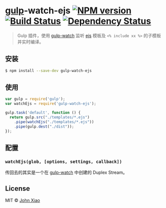 # [gulp](http://gulpjs.com)-watch-ejs [![NPM version][npm-image]][npm-url] [![Build Status][travis-image]][travis-url] [![Dependency Status][depstat-image]][depstat-url]
> Gulp 插件，使用 [gulp-watch][watch-url] 监听 [ejs][url-ejs] 模板及 `<% include xx %>` 的子模板并实时编译。

## 安装

```sh
$ npm install --save-dev gulp-watch-ejs
```


## 使用

```js
var gulp = require('gulp');
var watchEjs = require('gulp-watch-ejs');

gulp.task('default', function () {
  return gulp.src("./templates/*.ejs")
    .pipe(watchEjs("./templates/*.ejs"))
    .pipe(gulp.dest("./dist"));
});
```


## 配置

### `watchEjs(glob, [options, settings, callback])`

传回去的其实是一个在 [gulp-watch][watch-url] 中创建的 Duplex Stream。


## License

MIT &copy; [John Xiao][profile-url]


[url-ejs]: https://github.com/mde/ejs
[profile-url]: https://github.com/bammoo

[glob-url]: https://github.com/isaacs/node-glob
[less-url]: https://github.com/less/less.js
[watch-url]: https://github.com/floatdrop/gulp-watch

[npm-url]: https://npmjs.org/package/gulp-watch-ejs
[npm-image]: http://img.shields.io/npm/v/gulp-watch-ejs.svg?style=flat

[travis-url]: https://travis-ci.org/bammoo/gulp-watch-ejs
[travis-image]: http://img.shields.io/travis/bammoo/gulp-watch-ejs.svg?style=flat

[coveralls-url]: https://coveralls.io/r/bammoo/gulp-watch-ejs
[coveralls-image]: http://img.shields.io/coveralls/bammoo/gulp-watch-ejs.svg?style=flat

[depstat-url]: https://david-dm.org/bammoo/gulp-watch-ejs
[depstat-image]: http://img.shields.io/david/bammoo/gulp-watch-ejs.svg?style=flat

